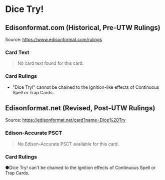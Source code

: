 # Dice Try!

## Edisonformat.com (Historical, Pre-UTW Rulings)

Source: https://www.edisonformat.com/rulings

### Card Text

> No card text found for this card.

### Card Rulings

*   "Dice Try!" cannot be chained to the Ignition-like effects of Continuous Spell or Trap Cards.

## Edisonformat.net (Revised, Post-UTW Rulings)

Source: https://edisonformat.net/card?name=Dice%20Try

### Edison-Accurate PSCT

> No Edison-Accurate PSCT available for this card.

### Card Rulings

●Dice Try! can't be chained to the Ignition effects of Continuous Spell or Trap Cards.
            